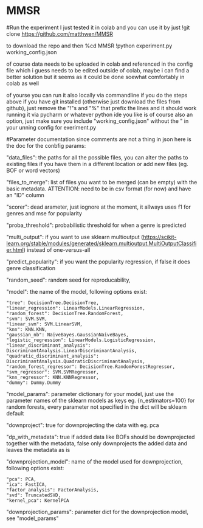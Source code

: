 # MMSR

#Run the experiment
I just tested it in colab and you can use it by just
!git clone https://github.com/matthwen/MMSR

to download the repo and then
%cd MMSR
!python experiment.py working_config.json

of course data needs to be uploaded in colab and referenced in the config file which i guess needs to be edited outside of colab, maybe i can find a better solution but it seems as it could be done soewhat comfortably in colab as well

of yourse you can run it also locally via commandline if you do the steps above if you have git installed (otherwise just download the files from github), just remove the "!"s and "%" that prefix the lines and it should work
running it via pycharm or whatever python ide you like is of course also an option, just make sure you include "working_config.json" without the " in your unning config for exeriment.py

#Parameter documentation
since comments are not a thing in json here is the doc for the conbfig params:

"data_files": the paths for all the possible files, you can alter the paths to existing files if you have them in a different location or add new files (eg. BOF or word vectors)

"files_to_merge": list of files you want to be merged (can be empty) with the basic metadata. ATTENTION: need to be in csv format (for now) and have an "ID" column

"scorer": dead arameter, just iognore at the moment, it allways uses f1 for genres and mse for popularity

"proba_threshold": probabilistic threshold for when a genre is predicted

"multi_output": if you want to use sklearn multioutput (https://scikit-learn.org/stable/modules/generated/sklearn.multioutput.MultiOutputClassifier.html) instead of one-versus-all

"predict_popularity": if you want the popularity regression, if false it does genre classification

"random_seed": random seed for reproducability,

"model": the name of the model, following options exist:

    "tree": DecisionTree.DecisionTree,
    "linear_regression": LinearModels.LinearRegression,
    "random_forest": DecisionTree.RandomForest,
    "svm": SVM.SVM,
    "linear_svm": SVM.LinearSVM,
    "knn": KNN.KNN,
    "gaussian_nb": NaiveBayes.GaussianNaiveBayes,
    "logistic_regression": LinearModels.LogisticRegression,
    "linear_discriminant_analysis": DiscriminantAnalysis.LinearDiscriminantAnalysis,
    "quadratic_discriminant_analysis": DiscriminantAnalysis.QuadraticDiscriminantAnalysis,
    "random_forest_regressor": DecisionTree.RandomForestRegressor,
    "svm_regressor": SVM.SVMRegressor,
    "knn_regressor": KNN.KNNRegressor,
    "dummy": Dummy.Dummy

"model_params": parameter dictionary for your model, just use the parameter names of the sklearn models as keys eg. {n_estimators=100} for random forests, every parameter not specified in the dict will be sklearn default

"downproject": true for downprojecting the data with eg. pca

"dp_with_metadata": true if added data like BOFs should be downprojected together with the metadata, false only downprojects the added data and leaves the metadata as is

"downprojection_model": name of the model used for downprojection, following options exist:

    "pca": PCA,
    "ica": FastICA,
    "factor_analysis": FactorAnalysis,
    "svd": TruncatedSVD,
    "kernel_pca": KernelPCA

"downprojection_params": parameter dict for the downprojection model, see "model_params"




